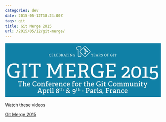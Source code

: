 ```yaml
---
categories: dev
date: 2015-05-12T18:24:00Z
tags: git
title: Git Merge 2015
url: /2015/05/12/git-merge/
---
```


![My helpful screenshot](/assets/GitMerge2015.jpg)

Watch these videos

[Git Merge 2015](http://git-merge.com/)
